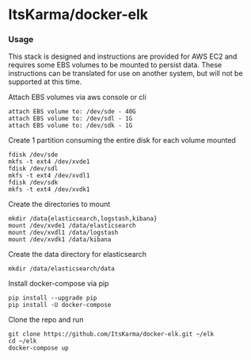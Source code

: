# ItsKarma/docker-elk

### Usage
This stack is designed and instructions are provided for AWS EC2 and requires some EBS volumes to be mounted to persist data. These instructions can be translated for use on another system, but will not be supported at this time.

Attach EBS volumes via aws console or cli
```
attach EBS volume to: /dev/sde - 40G
attach EBS volume to: /dev/sdl - 1G
attach EBS volume to: /dev/sdk - 1G
```

Create 1 partition consuming the entire disk for each volume mounted
```
fdisk /dev/sde
mkfs -t ext4 /dev/xvde1
fdisk /dev/sdl
mkfs -t ext4 /dev/xvdl1
fdisk /dev/sdk
mkfs -t ext4 /dev/xvdk1
```

Create the directories to mount
```
mkdir /data{elasticsearch,logstash,kibana}
mount /dev/xvde1 /data/elasticsearch
mount /dev/xvdl1 /data/logstash
mount /dev/xvdk1 /data/kibana
```

Create the data directory for elasticsearch
```
mkdir /data/elasticsearch/data
```

Install docker-compose via pip
```
pip install --upgrade pip
pip install -U docker-compose
```

Clone the repo and run
```
git clone https://github.com/ItsKarma/docker-elk.git ~/elk
cd ~/elk
docker-compose up
```

